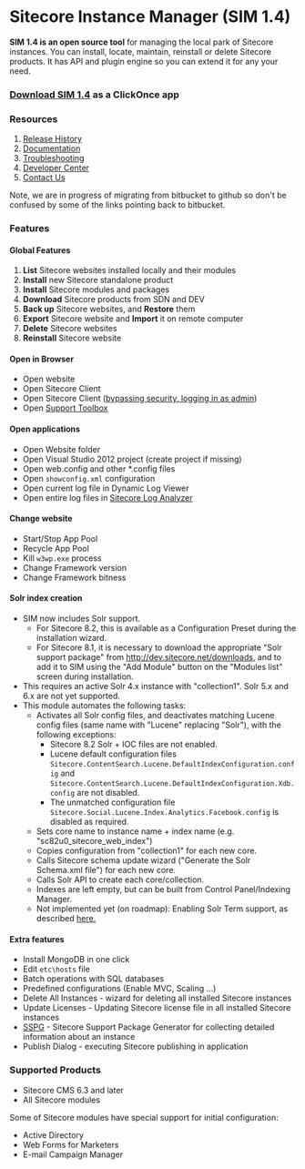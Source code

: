 # Sitecore Instance Manager (SIM 1.4)

**SIM 1.4 is an open source tool** for managing the local park of Sitecore instances. You can install, locate, maintain, reinstall or delete Sitecore products. It has API and plugin engine so you can extend it for any your need. 

### [Download SIM 1.4](http://dl.sitecore.net/updater/sim) as a ClickOnce app

### Resources

1. [Release History](https://github.com/Sitecore/Sitecore-Instance-Manager/wiki/Releases)
2. [Documentation](https://github.com/Sitecore/Sitecore-Instance-Manager/wiki/Documentation)
3. [Troubleshooting](https://github.com/Sitecore/Sitecore-Instance-Manager/wiki/Troubleshooting)
4. [Developer Center](https://github.com/Sitecore/Sitecore-Instance-Manager/wiki/API)
5. [Contact Us](https://github.com/Sitecore/Sitecore-Instance-Manager/wiki/Support)

Note, we are in progress of migrating from bitbucket to github so don't be confused by some of the links pointing back to bitbucket.

### Features

#### Global Features

1. **List** Sitecore websites installed locally and their modules
2. **Install** new Sitecore standalone product
3. **Install** Sitecore modules and packages
4. **Download** Sitecore products from SDN and DEV
5. **Back up** Sitecore websites, and **Restore** them
6. **Export** Sitecore website and **Import** it on remote computer
7. **Delete** Sitecore websites
8. **Reinstall** Sitecore website

#### Open in Browser

* Open website 
* Open Sitecore Client 
* Open Sitecore Client ([bypassing security, logging in as admin](https://github.com/Sitecore/Sitecore-Instance-Manager/wiki/Log-in-admin))
* Open [Support Toolbox](https://bitbucket.org/sitecoresupport/sitecore-support-toolbox)

#### Open applications

* Open Website folder
* Open Visual Studio 2012 project (create project if missing)
* Open web.config and other *.config files
* Open `showconfig.xml` configuration
* Open current log file in Dynamic Log Viewer
* Open entire log files in [Sitecore Log Analyzer](http://marketplace.sitecore.net/Modules/Sitecore_Log_Analyzer.aspx)

#### Change website

* Start/Stop App Pool
* Recycle App Pool
* Kill `w3wp.exe` process
* Change Framework version
* Change Framework bitness

#### Solr index creation

* SIM now includes Solr support.
  * For Sitecore 8.2, this is available as a Configuration Preset during the installation wizard. 
  * For Sitecore 8.1, it is necessary to download the appropriate "Solr support package" from http://dev.sitecore.net/downloads, and to add it to SIM using the "Add Module" button on the "Modules list" screen during installation.
* This requires an active Solr 4.x instance with "collection1". Solr 5.x and 6.x are not yet supported.
* This module automates the following tasks:
    * Activates all Solr config files, and deactivates matching Lucene config files (same name with "Lucene" replacing "Solr"), with the following exceptions:
      * Sitecore 8.2 Solr + IOC files are not enabled.
      * Lucene default configuration files `Sitecore.ContentSearch.Lucene.DefaultIndexConfiguration.config` and `Sitecore.ContentSearch.Lucene.DefaultIndexConfiguration.Xdb.config` are not disabled.
      * The unmatched configuration file `Sitecore.Social.Lucene.Index.Analytics.Facebook.config` is disabled as required.
    * Sets core name to instance name + index name (e.g. "sc82u0_sitecore_web_index")
    * Copies configuration from "collection1" for each new core.
    * Calls Sitecore schema update wizard ("Generate the Solr Schema.xml file") for each new core.
    * Calls Solr API to create each core/collection.
    * Indexes are left empty, but can be built from Control Panel/Indexing Manager.
    * Not implemented yet (on roadmap): Enabling Solr Term support, as described [here.](https://doc.sitecore.net/sitecore_experience_platform/80/setting_up__maintaining/search_and_indexing/walkthrough_setting_up_solr#_Toc399318998)


#### Extra features

* Install MongoDB in one click
* Edit `etc\hosts` file
* Batch operations with SQL databases
* Predefined configurations (Enable MVC, Scaling ...)
* Delete All Instances - wizard for deleting all installed Sitecore instances
* Update Licenses - Updating Sitecore license file in all installed Sitecore instances
* [SSPG](https://marketplace.sitecore.net/en/Modules/Sitecore_Support_Package_Generator.aspx) - Sitecore Support Package Generator for collecting detailed information about an instance
* Publish Dialog - executing Sitecore publishing in application

### Supported Products

* Sitecore CMS 6.3 and later
* All Sitecore modules 

Some of Sitecore modules have special support for initial configuration:

* Active Directory 
* Web Forms for Marketers 
* E-mail Campaign Manager 
